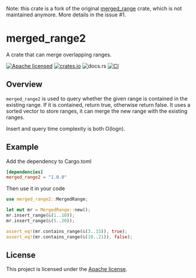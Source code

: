 Note: this crate is a fork of the original [merged_range](https://github.com/datenlord/merged_range) crate, which is not maintained anymore. More details in the issue #1.

# merged_range2

A crate that can merge overlapping ranges.

[![Apache licensed][apache-badge]][apache-url]
[![crates.io][crates-badge]][crate-url]
![docs.rs][docs-url]
[![CI][actions-badge]][actions-url]

[apache-badge]: https://img.shields.io/badge/license-Apache-blue.svg
[apache-url]: https://github.com/dlight/merged_range2/blob/master/LICENSE
[crates-badge]: https://img.shields.io/crates/v/merged_range2.svg
[crate-url]: https://crates.io/crates/merged_range2
[docs-url]: https://img.shields.io/docsrs/merged_range2
[actions-badge]: https://github.com/dlight/merged_range2/actions/workflows/ci.yml/badge.svg
[actions-url]: https://github.com/dlight/merged_range2/actions/workflows/ci.yml


## Overview

`merged_range2` is used to query whether the given range is contained in the existing range. If it is contained, return true, otherwise return false. It uses a sorted vector to store ranges, it can merge the new range with the existing ranges.

Insert and query time complexity is both O(logn).

## Example

Add the dependency to Cargo.toml

```toml
[dependencies]
merged_range2 = "1.0.0"
```

Then use it in your code

```rust
use merged_range2::MergedRange;

let mut mr = MergedRange::new();
mr.insert_range(&(1..10));
mr.insert_range(&(5..20));

assert_eq!(mr.contains_range(&(3..15)), true);
assert_eq!(mr.contains_range(&(10..21)), false);
```

## License

This project is licensed under the [Apache license][apache-url].
